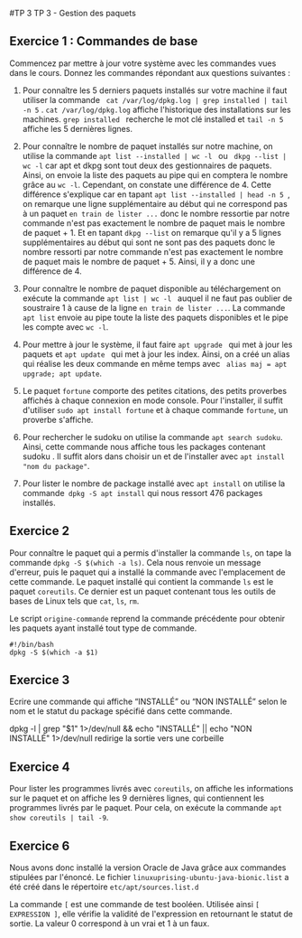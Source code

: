 #TP 3 TP 3 - Gestion des paquets

## Exercice 1 : Commandes de base

Commencez par mettre à jour votre système avec les commandes vues dans le cours.
Donnez les commandes répondant aux questions suivantes :

1. Pour connaître les 5 derniers paquets installés sur votre machine il faut utiliser la commande ``` cat /var/log/dpkg.log | grep installed | tail -n 5``` . ```cat /var/log/dpkg.log``` affiche l'historique des installations sur les machines. ```grep installed ``` recherche le mot clé installed et ```tail -n 5``` affiche les 5 dernières lignes.

2. Pour connaître le nombre de paquet installés sur notre machine, on utilise la commande ```apt list --installed | wc -l ``` ou ``` dkpg --list | wc -l``` car apt et dkpg sont tout deux des gestionnaires de paquets. Ainsi, on envoie la liste des paquets au pipe qui en comptera le nombre  
grâce au ```wc -l```. Cependant, on constate une différence de 4. Cette différence s'explique car en tapant ```apt list --installed | head -n 5 ```, on remarque une ligne supplémentaire au début qui ne correspond pas à un paquet ``` en train de lister ... ``` donc le nombre ressortie par notre commande n'est pas exactement le nombre de paquet mais le nombre de paquet + 1. Et en tapant  ``` dkpg --list ``` on remarque qu'il y a 5 lignes supplémentaires au début qui sont ne sont pas des paquets donc le nombre ressorti par notre commande n'est pas exactement le nombre de paquet mais le nombre de paquet + 5. Ainsi, il y a donc une différence de 4. 

3.  Pour connaître le nombre de paquet disponible au téléchargement on exécute la commande  ``` apt list | wc -l  ```  auquel il ne faut pas oublier de soustraire 1 à cause de la ligne ``` en train de lister ... ```. La commande ```apt list``` envoie au pipe toute la liste des paquets disponibles et le pipe les compte avec ```wc -l```.

4. Pour mettre à jour le système, il faut faire ```apt upgrade ``` qui met à jour les paquets et ```apt update ``` qui met à jour les index. Ainsi, on a créé un alias qui réalise les deux commande en même temps avec ``` alias maj = apt upgrade; apt update```.

5. Le paquet ```fortune``` comporte des petites citations, des petits proverbes affichés à chaque connexion en mode console. Pour l'installer, il suffit d'utiliser ```sudo apt install fortune``` et à chaque commande ```fortune```, un proverbe s'affiche.

6. Pour rechercher le sudoku on utilise la commande ```apt search sudoku```. Ainsi, cette commande nous affiche tous les packages contenant sudoku . Il suffit alors dans choisir un et de l'installer avec ```apt install "nom du package"```.

7. Pour lister le nombre de package installé avec ```apt install``` on utilise la commande``` dpkg -S apt install``` qui nous ressort 476 packages installés.


## Exercice 2

Pour connaître le paquet qui a permis d'installer la commande ```ls```,  on tape la commande ```dpkg -S $(which -a ls)```. Cela nous renvoie un message d'erreur, puis le paquet qui a installé la commande avec l'emplacement de cette commande. Le paquet installé qui contient la commande ```ls``` est le paquet ```coreutils```. Ce dernier est un paquet contenant tous les outils de bases de Linux tels que ```cat```, ```ls```, ```rm```.

Le script ```origine-commande``` reprend la commande précédente pour obtenir les paquets ayant installé tout type de commande.
```
#!/bin/bash
dpkg -S $(which -a $1)
```

## Exercice 3
Ecrire une commande qui affiche “INSTALLÉ” ou “NON INSTALLÉ” selon le nom et le statut du package
spécifié dans cette commande.

dpkg -l | grep "$1" 1>/dev/null && echo "INSTALLÉ" || echo "NON INSTALLÉ"
1>/dev/null redirige la sortie vers une corbeille

## Exercice 4

Pour lister les programmes livrés avec ```coreutils```, on affiche les informations sur le paquet et on affiche les 9 dernières lignes, qui contiennent les programmes livrés par le paquet. Pour cela, on exécute la commande ```apt show coreutils | tail -9```.

## Exercice 6

Nous avons donc installé la version Oracle de Java grâce aux commandes stipulées par l'énoncé. Le fichier ```linuxuprising-ubuntu-java-bionic.list``` a été créé  dans le répertoire ```etc/apt/sources.list.d```

La commande ```[``` est une commande de test booléen. Utilisée ainsi ```[ EXPRESSION ]```, elle vérifie la validité de l'expression en retournant le statut de sortie. La valeur 0 correspond à un vrai et 1 à un faux.
